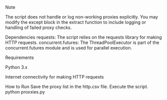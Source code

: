 
Note

The script does not handle or log non-working proxies explicitly. 
You may modify the except block in the extract function to include logging or handling of failed proxy checks.

Dependencies
requests: The script relies on the requests library for making HTTP requests.
concurrent.futures: The ThreadPoolExecutor is part of the concurrent.futures module and is used for parallel execution.

Requirements

Python 3.x

Internet connectivity for making HTTP requests


How to Run
Save the proxy list in the http.csv file.
Execute the script.
python proxxies.py



